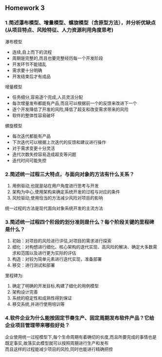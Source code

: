 ## Homework 3
### 1.简述瀑布模型、增量模型、螺旋模型（含原型方法），并分析优缺点(从项目特点、风险特征、人力资源利用角度思考)
瀑布模型
- 连续,自上而下的流程
- 周期是完整的,而且也要完整经历每一个开发阶段
- 开发环节不能错乱
- 需求要十分明确
- 开发结束后才有成品

增量模型
- 任务细分,容易逐个完成,人员灵活分配
- 每次增量发布都能有产品,而且可以根据前一个的反馈来改进下一个
- 逐个开发降低了开发的风险,降低了超支和改变需求带来的风险
- 软件的整体性容易破坏

螺旋模型
- 每次迭代都能有产品
- 下次迭代可以根据上次迭代的反馈和建议进行操作
- 对于需求变更十分灵活
- 迭代次数失控容易造成超支等问题
- 迭代时间可能失控

### 2.简述统一过程三大特点，与面向对象的方法有什么关系？
1. 用例驱动,也就是站在用户角度进行思考与开发
2. 架构为中心,使用架构来确定系统开发的过程与对应的条件
3. 风险驱动,使用恰当的方法减少风险对项目的影响  

统一过程的方法是现代面向对象系统开发的主流方法

### 3.简述统一过程四个阶段的划分准则是什么？每个阶段关键的里程碑是什么？
1. 初始：对项目的风险进行评估,对项目的需求进行探索
2. 细化：对构想进行细化、核心架构的迭代实现、高风险的解决、确定大多数需求和范围以及进行更为实际的评估
3. 构造：对较为简单元素进行迭代实现，准备部署
4. 移交：进行测试和部署

里程碑为:
1. 确定了明确的开发目标,构建了细化的用例模型
2. 架构设计完善
3. 系统的稳定性和成熟性得到保证
4. 移交系统,并进行使用培训等

### 4.软件企业为什么能按固定节奏生产、固定周期发布软件产品？它给企业项目管理带来哪些好处？
企业使用统一过程模型下,每个生命周期有着确切的长度,而且所要完成的事情也是既定事实,故落实此模型就可以按照周期进行生产和发布  
而且这样的过程能减少项目的风险,同时也能进行精确把控